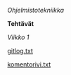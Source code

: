 *Ohjelmistotekniikka*

**Tehtävät**

_Viikko 1_

[gitlog.txt](https://github.com/sumuh/ot-harjoitustyo/blob/master/laskarit/viikko1/gitlog.txt)

[komentorivi.txt](https://github.com/sumuh/ot-harjoitustyo/blob/master/laskarit/viikko1/komentorivi.txt)


